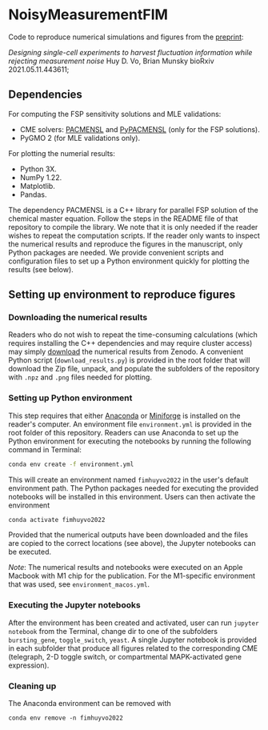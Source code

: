 # NoisyMeasurementFIM
Code to reproduce numerical simulations and figures from the [preprint](https://doi.org/10.1101/2021.05.11.443611):

_Designing single-cell experiments to harvest fluctuation information while rejecting measurement noise_
Huy D. Vo, Brian Munsky
bioRxiv 2021.05.11.443611;

## Dependencies
For computing the FSP sensitivity solutions and MLE validations:
- CME solvers: [PACMENSL](https://github.com/voduchuy/pacmensl) and [PyPACMENSL](https://github.com/voduchuy/pypacmensl) (only for the FSP solutions).
- PyGMO 2 (for MLE validations only).

For plotting the numerial results:
- Python 3X.
- NumPy 1.22.
- Matplotlib.
- Pandas.

The dependency PACMENSL is a C++ library for parallel FSP solution of the chemical master equation. Follow the steps in the README file of that repository to compile the library. We note that it is only needed if the reader wishes to repeat the computation scripts. If the reader only wants to inspect the numerical results and reproduce the figures in the manuscript, only Python packages are needed. We provide convenient scripts and configuration files to set up a Python environment quickly for plotting the results (see below).

## Setting up environment to reproduce figures
### Downloading the numerical results
Readers who do not wish to repeat the time-consuming calculations (which requires installing the C++ dependencies and may require cluster access) may simply [download](https://zenodo.org/record/7880494#.ZFOUE-zMJhE) the numerical results from Zenodo. A convenient Python script (`download_results.py`) is provided in the root folder that will download the Zip file, unpack, and populate the subfolders of the repository with `.npz` and `.png` files needed for plotting.

### Setting up Python environment
This step requires that either [Anaconda](https://www.anaconda.com/) or [Miniforge](https://github.com/conda-forge/miniforge) is installed on the reader's computer. An environment file `environment.yml` is provided in the root folder of this repository. Readers can use Anaconda to set up the Python environment for executing the notebooks by running the following command in Terminal:
```zsh
conda env create -f environment.yml
```

This will create an environment named `fimhuyvo2022` in the user's default environment path. The Python packages needed for executing the provided notebooks will be installed in this environment. Users can then activate the environment
```zsh
conda activate fimhuyvo2022
```
Provided that the numerical outputs have been downloaded and the files are copied to the correct locations (see above), the Jupyter notebooks can be executed.

_Note_: The numerical results and notebooks were executed on an Apple Macbook with M1 chip for the publication. For the M1-specific environment that was used, see `environment_macos.yml`.

### Executing the Jupyter notebooks
After the environment has been created and activated, user can run `jupyter notebook` from the Terminal, change dir to one of the subfolders `bursting_gene`, `toggle_switch`, `yeast`. A single Jupyter notebook is provided in each subfolder that produce all figures related to the corresponding CME (telegraph, 2-D toggle switch, or compartmental MAPK-activated gene expression). 

### Cleaning up
The Anaconda environment can be removed with
```
conda env remove -n fimhuyvo2022
```
